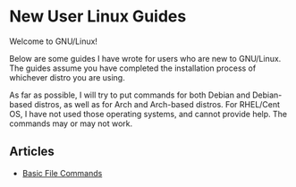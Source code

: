 # New User Linux Guides

Welcome to GNU/Linux!

Below are some guides I have wrote for users who are new to GNU/Linux. The guides assume you have completed the installation process of whichever distro you are using.

As far as possible, I will try to put commands for both Debian and Debian-based distros, as well as for Arch and Arch-based distros. For RHEL/Cent OS, I have not used those operating systems, and cannot provide help. The commands may or may not work.

## Articles

- [Basic File Commands](../sysadmin/FILE-COMMANDS.md)
